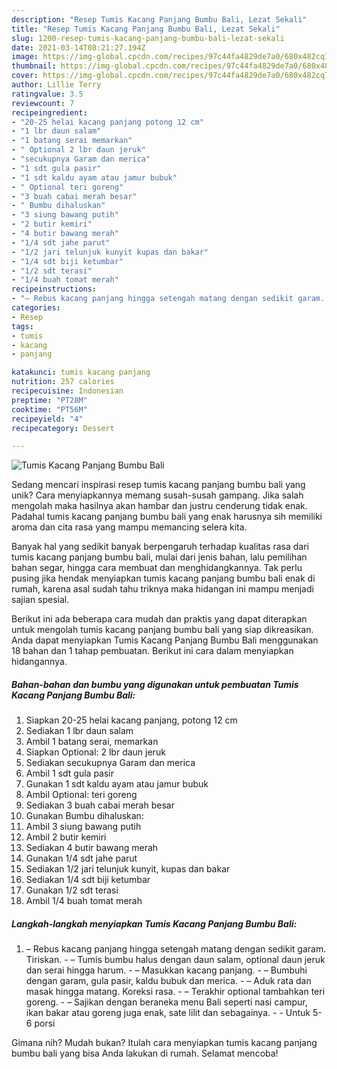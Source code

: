 ```yaml
---
description: "Resep Tumis Kacang Panjang Bumbu Bali, Lezat Sekali"
title: "Resep Tumis Kacang Panjang Bumbu Bali, Lezat Sekali"
slug: 1200-resep-tumis-kacang-panjang-bumbu-bali-lezat-sekali
date: 2021-03-14T08:21:27.194Z
image: https://img-global.cpcdn.com/recipes/97c44fa4829de7a0/680x482cq70/tumis-kacang-panjang-bumbu-bali-foto-resep-utama.jpg
thumbnail: https://img-global.cpcdn.com/recipes/97c44fa4829de7a0/680x482cq70/tumis-kacang-panjang-bumbu-bali-foto-resep-utama.jpg
cover: https://img-global.cpcdn.com/recipes/97c44fa4829de7a0/680x482cq70/tumis-kacang-panjang-bumbu-bali-foto-resep-utama.jpg
author: Lillie Terry
ratingvalue: 3.5
reviewcount: 7
recipeingredient:
- "20-25 helai kacang panjang potong 12 cm"
- "1 lbr daun salam"
- "1 batang serai memarkan"
- " Optional 2 lbr daun jeruk"
- "secukupnya Garam dan merica"
- "1 sdt gula pasir"
- "1 sdt kaldu ayam atau jamur bubuk"
- " Optional teri goreng"
- "3 buah cabai merah besar"
- " Bumbu dihaluskan"
- "3 siung bawang putih"
- "2 butir kemiri"
- "4 butir bawang merah"
- "1/4 sdt jahe parut"
- "1/2 jari telunjuk kunyit kupas dan bakar"
- "1/4 sdt biji ketumbar"
- "1/2 sdt terasi"
- "1/4 buah tomat merah"
recipeinstructions:
- "– Rebus kacang panjang hingga setengah matang dengan sedikit garam. Tiriskan. – Tumis bumbu halus dengan daun salam, optional daun jeruk dan serai hingga harum. – Masukkan kacang panjang. – Bumbuhi dengan garam, gula pasir, kaldu bubuk dan merica. – Aduk rata dan masak hingga matang. Koreksi rasa. – Terakhir optional tambahkan teri goreng. – Sajikan dengan beraneka menu Bali seperti nasi campur, ikan bakar atau goreng juga enak, sate lilit dan sebagainya.  Untuk 5-6 porsi"
categories:
- Resep
tags:
- tumis
- kacang
- panjang

katakunci: tumis kacang panjang 
nutrition: 257 calories
recipecuisine: Indonesian
preptime: "PT28M"
cooktime: "PT56M"
recipeyield: "4"
recipecategory: Dessert

---
```



![Tumis Kacang Panjang Bumbu Bali](https://img-global.cpcdn.com/recipes/97c44fa4829de7a0/680x482cq70/tumis-kacang-panjang-bumbu-bali-foto-resep-utama.jpg)

Sedang mencari inspirasi resep tumis kacang panjang bumbu bali yang unik? Cara menyiapkannya memang susah-susah gampang. Jika salah mengolah maka hasilnya akan hambar dan justru cenderung tidak enak. Padahal tumis kacang panjang bumbu bali yang enak harusnya sih memiliki aroma dan cita rasa yang mampu memancing selera kita.

Banyak hal yang sedikit banyak berpengaruh terhadap kualitas rasa dari tumis kacang panjang bumbu bali, mulai dari jenis bahan, lalu pemilihan bahan segar, hingga cara membuat dan menghidangkannya. Tak perlu pusing jika hendak menyiapkan tumis kacang panjang bumbu bali enak di rumah, karena asal sudah tahu triknya maka hidangan ini mampu menjadi sajian spesial.




Berikut ini ada beberapa cara mudah dan praktis yang dapat diterapkan untuk mengolah tumis kacang panjang bumbu bali yang siap dikreasikan. Anda dapat menyiapkan Tumis Kacang Panjang Bumbu Bali menggunakan 18 bahan dan 1 tahap pembuatan. Berikut ini cara dalam menyiapkan hidangannya.

<!--inarticleads1-->

##### Bahan-bahan dan bumbu yang digunakan untuk pembuatan Tumis Kacang Panjang Bumbu Bali:

1. Siapkan 20-25 helai kacang panjang, potong 12 cm
1. Sediakan 1 lbr daun salam
1. Ambil 1 batang serai, memarkan
1. Siapkan  Optional: 2 lbr daun jeruk
1. Sediakan secukupnya Garam dan merica
1. Ambil 1 sdt gula pasir
1. Gunakan 1 sdt kaldu ayam atau jamur bubuk
1. Ambil  Optional: teri goreng
1. Sediakan 3 buah cabai merah besar
1. Gunakan  Bumbu dihaluskan:
1. Ambil 3 siung bawang putih
1. Ambil 2 butir kemiri
1. Sediakan 4 butir bawang merah
1. Gunakan 1/4 sdt jahe parut
1. Sediakan 1/2 jari telunjuk kunyit, kupas dan bakar
1. Sediakan 1/4 sdt biji ketumbar
1. Gunakan 1/2 sdt terasi
1. Ambil 1/4 buah tomat merah




<!--inarticleads2-->

##### Langkah-langkah menyiapkan Tumis Kacang Panjang Bumbu Bali:

1. – Rebus kacang panjang hingga setengah matang dengan sedikit garam. Tiriskan. - – Tumis bumbu halus dengan daun salam, optional daun jeruk dan serai hingga harum. - – Masukkan kacang panjang. - – Bumbuhi dengan garam, gula pasir, kaldu bubuk dan merica. - – Aduk rata dan masak hingga matang. Koreksi rasa. - – Terakhir optional tambahkan teri goreng. - – Sajikan dengan beraneka menu Bali seperti nasi campur, ikan bakar atau goreng juga enak, sate lilit dan sebagainya. -  - Untuk 5-6 porsi




Gimana nih? Mudah bukan? Itulah cara menyiapkan tumis kacang panjang bumbu bali yang bisa Anda lakukan di rumah. Selamat mencoba!
